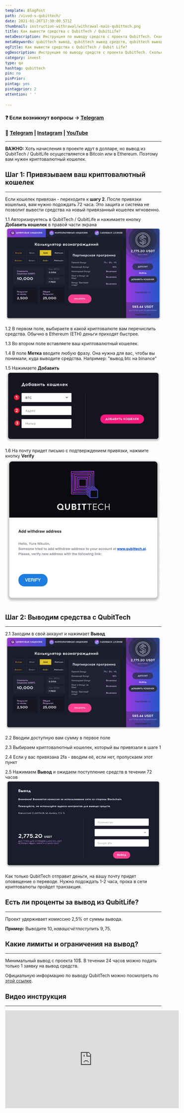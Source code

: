 ```yaml
---
template: BlogPost
path: /vivod-s-qubittech/
date: 2021-01-26T17:30:00.571Z
thumbnail: instruction-withrawal/withrawal-main-qubittech.png
title: Как вывести средства с QubitTech / QubitLife?
metaDescription: Инструкция по выводу средств с проекта QubitTech. Сколько выводятся деньги с QubitLife и какие комиссии
metaKeywords: qubittech вывод, qubittech вывод средств, qubittech вывод денег, qubittech вывод отзывы, кубитек вывод, qubitlife вывод, вывод денег qubit life
ogTitle: Как вывести средства с QubitTech / Qubit Life?
ogDescription: Инструкция по выводу средств с проекта QubitTech. Сколько выводятся деньги с QubitLife и какие комиссии
category: invest
type: qa
hashtag: qubittech
pin: no
pinPrior:
pintag: yes
pintagprior: 2
attention: ' '

---
```

### ❓ Если возникнут вопросы → **[Telegram](https://t.me/girlwithbun)**
### 🥳 [Telegram](https://t.me/pyromidinvest) | [Instagram](http://instagram.com/pyromidi) | [YouTube](https://www.youtube.com/channel/UCc7s-9Ki7Is7YbCPpWzPcFw)
***

**ВАЖНО:** Хоть начисления в проекте идут в долларе, но вывод из QubitTech / QubitLife осуществляется в Bitcoin или в Ethereum. Поэтому вам нужен криптовалютный кошелек.

## Шаг 1: Привязываем ваш криптовалютный кошелек
***
Если кошелек привязан - переходите к **шагу 2**.
После привязки кошелька, вам нужно подождать 72 часа. Это защита и система не позволит вывести средства на новый привязанный кошелек мгновенно.

1.1 Авторизируетесь в QubitTech / QubitLife и нажимаете кнопку **Добавить кошелек** в правой части экрана
![кнопка добавить кошелек](qub-add-wallet.png)

1.2 В первом поле, выбираете в какой криптовалюте вам перечислить средства. Обычно в Ethereum (ETH) деньги приходят быстрее.

1.3 Во втором поле вставляете ваш криптовалютный кошелек.

1.4 В поле **Метка** вводите любую фразу. Она нужна для вас, чтобы вы понимали, куда выводите средства. Например: "вывод btc на binance"

1.5 Нажимаете **Добавить**
![форма добавления кошелька](qub-form-wallet-f.png)

1.6 На почту придет письмо с подтверждением привязки, нажмите кнопку **Verify**
![письмо с кнопкой verify](qub-email-wallet-act.png)

## Шаг 2: Выводим средства с QubitTech
***
2.1 Заходим в свой аккаунт и нажимает **Вывод**
![нажимаем на кнопку вывод](qub-withdr-button.png)

2.2 Вводим доступную вам сумму в первое поле

2.3 Выбираем криптовалютный кошелек, который вы привязали в шаге 1

2.4 Если у вас привязана 2fa - вводим её, если нет, пропускаем этот пункт

2.5 Нажимаем **Вывод** и ожидаем поступление средств в течении 72 часов
![форма вывода денег](qub-withdr-form.png)

Как только QubitTech отправит деньги, на вашу почту придет оповещение о переводе. Нужно подождать 1-2 часа, прока в сети криптовалюты пройдет транзакция.

## Есть ли проценты за вывод из QubitLife?
***
Проект удерживает комиссию 2,5% от суммы вывода.

**Пример:**
Выводите 10$, на ваш счёт поступить ~9,75$.

## Какие лимиты и ограничения на вывод?
***
Минимальный вывод с проекта 10$. В течении 24 часов можно подать только 1 заявку на вывод средств.

Официальную информацию по выводу QubitTech можно посмотреть по [этой ссылке](https://www.qubittech.ai/faq/#faq_g6_a5).

## Видео инструкция
***
<iframe width="560" height="315" src="https://www.youtube.com/embed/oIfrRX_QSkY" frameborder="0" allow="accelerometer; autoplay; clipboard-write; encrypted-media; gyroscope; picture-in-picture" allowfullscreen></iframe>
